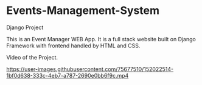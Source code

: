 # Events-Management-System
Django Project

This is an Event Manager WEB App. It is a full stack website built on Django Framework with frontend handled by HTML and CSS.

Video of the Project.


https://user-images.githubusercontent.com/75677510/152022514-1bf0d638-333c-4eb7-a787-2690e0bb6f9c.mp4

